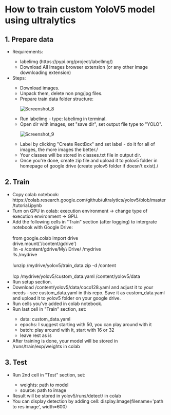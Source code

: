 # How to train custom YoloV5 model using ultralytics

<h2>1. Prepare data</h2>
<ul>
  <li>Requirements:</li>
  <ul>
    <li>labelimg (https://pypi.org/project/labelImg/)</li>
    <li>Download All Images browser extension (or any other image downloading extension)</li>
  </ul>
  <li>Steps:</li>
  <ul>
    <li>Download images.</li>
    <li>Unpack them, delete non png/jpg files.</li>
    <li>Prepare train data folder structure:</li>
    
![Screenshot_8](https://github.com/Koks-creator/HowToTrainCustomYoloV5Model/assets/73878161/0ccd0b77-abd0-4353-b798-19cac6e728a8)

  <li>Run labelimg - type: labelimg in terminal.</li>
  <li>Open dir with images, set "save dir", set output file type to "YOLO".</li>

  ![Screenshot_9](https://github.com/Koks-creator/HowToTrainCustomYoloV5Model/assets/73878161/9e6ef5f1-45b9-4c45-844f-01d2dacf6341)

<li>Label by clicking "Create RectBox" and set label - do it for all of images, the more images the better./</li>
<li>Your classes will be stored in classes.txt file in output dir.</li>
<li>Once you're done, create zip file and upload it to yolov5 folder in homepage of google drive (create yolov5 folder if doesn't exist)./</li>
  </ul>
</ul>


<h2>2. Train</h2>

<ul>
  <li>Copy colab notebook: https://colab.research.google.com/github/ultralytics/yolov5/blob/master/tutorial.ipynb</li>
  <li>Turn on GPU in colab: execution environment -> change type of execution environment -> GPU.</li>
  <li>Add the following cells in "Train" section (after logging) to intergrate notebook with Google Drive: </li>
  <br>
  from google.colab import drive <br>
  drive.mount('/content/gdrive')<br>
  !ln -s /content/gdrive/My\ Drive/ /mydrive<br>
  !ls /mydrive<br>
  <br>
  !unzip /mydrive/yolov5/train_data.zip -d /content <br>
  <br>
  !cp /mydrive/yolov5/custom_data.yaml /content/yolov5/data

  <li>Run setup section.</li>
  <li>Download /content/yolov5/data/coco128.yaml and adjust it to your needs - see custom_data.yaml in this repo. Save it as custom_data.yaml and upload it to yolov5 folder on your google drive.</li>
  <li>Run cells you've added in colab notebook.</li>
  <li>Run last cell in "Train" section, set: </li>
  <ul>
    <li>data: custom_data.yaml</li>
    <li>epochs: I suggest starting with 50, you can play around with it</li>
    <li>batch: play around with it, start with 16 or 32</li>
    <li>leave rest as is</li>
  </ul>
  <li>After training is done, your model will be stored in /runs/train/exp/weights in colab</li>
</ul>

<h2>3. Test</h2>
<ul>
  <li>Run 2nd cell in "Test" section, set: </li>
  <ul>
    <li>weights: path to model</li>
    <li>source: path to image</li>
  </ul>
  <li>Result will be stored in yolov5/runs/detect/ in colab</li>
  <li>You can display detection by adding cell: display.Image(filename='path to res image', width=600)</li>
</ul>

